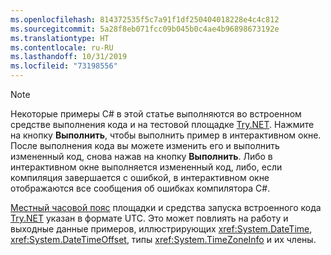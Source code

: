 ```yaml
---
ms.openlocfilehash: 814372535f5c7a91f1df250404018228e4c4c812
ms.sourcegitcommit: 5a28f8eb071fcc09b045b0c4ae4b96898673192e
ms.translationtype: HT
ms.contentlocale: ru-RU
ms.lasthandoff: 10/31/2019
ms.locfileid: "73198556"
---
```


> [!NOTE]
> Некоторые примеры C# в этой статье выполняются во встроенном средстве выполнения кода и на тестовой площадке [Try.NET](https://dotnet.microsoft.com/platform/try-dotnet). Нажмите на кнопку **Выполнить**, чтобы выполнить пример в интерактивном окне. После выполнения кода вы можете изменить его и выполнить измененный код, снова нажав на кнопку **Выполнить**. Либо в интерактивном окне выполняется измененный код, либо, если компиляция завершается с ошибкой, в интерактивном окне отображаются все сообщения об ошибках компилятора C#.
>
> [Местный часовой пояс](xref:System.TimeZoneInfo.Local) площадки и средства запуска встроенного кода [Try.NET](https://dotnet.microsoft.com/platform/try-dotnet) указан в формате UTC. Это может повлиять на работу и выходные данные примеров, иллюстрирующих <xref:System.DateTime>, <xref:System.DateTimeOffset>, типы <xref:System.TimeZoneInfo> и их члены.
